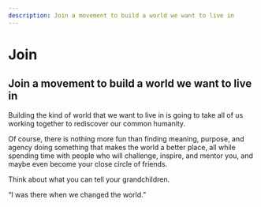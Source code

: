 ```yaml
---
description: Join a movement to build a world we want to live in
---
```


# Join

## Join a movement to build a world we want to live in

Building the kind of world that we want to live in is going to take all of us working together to rediscover our common humanity.

Of course, there is nothing more fun than finding meaning, purpose, and agency doing something that makes the world a better place, all while spending time with people who will challenge, inspire, and mentor you, and maybe even become your close circle of friends.

Think about what you can tell your grandchildren.

“I was there when we changed the world.”
